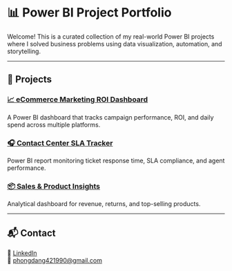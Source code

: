 # 📊 Power BI Project Portfolio

Welcome! This is a curated collection of my real-world Power BI projects where I solved business problems using data visualization, automation, and storytelling.

---

## 🔹 Projects
### [📈 eCommerce Marketing ROI Dashboard](./ecommerce-roi-dashboard/)
A Power BI dashboard that tracks campaign performance, ROI, and daily spend across multiple platforms.

### [🎧 Contact Center SLA Tracker](./contact-center-sla/)
Power BI report monitoring ticket response time, SLA compliance, and agent performance.

### [📦 Sales & Product Insights](./sales-insights/)
Analytical dashboard for revenue, returns, and top-selling products.


---

## 📬 Contact

💼 [LinkedIn](https://linkedin.com/in/your-profile)  
📧 phongdang421990@gmail.com

